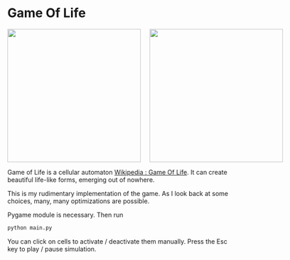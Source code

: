 # Game Of Life

<div style="display: flex; align-items: center;">
  <img src="image/image1.png" style="width: 300px; height: auto;">
  <div style="width: 1px; background-color: #000; height: auto; margin: 0 10px;"></div>
  <img src="image/image2.png" style="width: 300px; height: auto;">
</div>

Game of Life is a cellular automaton [Wikipedia : Game Of Life](https://en.wikipedia.org/wiki/Conway%27s_Game_of_Life). It can create beautiful life-like forms, emerging out of nowhere.

This is my rudimentary implementation of the game. As I look back at some choices, many, many optimizations are possible.

Pygame module is necessary. Then run 

```python
python main.py
```

You can click on cells to activate / deactivate them manually. Press the Esc key to play / pause simulation.
